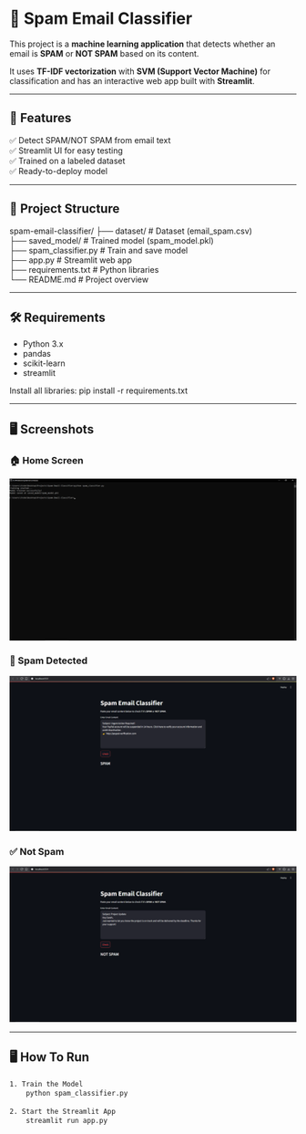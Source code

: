 # 📧 Spam Email Classifier

This project is a **machine learning application** that detects whether an email is **SPAM** or **NOT SPAM** based on its content.  

It uses **TF-IDF vectorization** with **SVM (Support Vector Machine)** for classification and has an interactive web app built with **Streamlit**.

---

## 🚀 Features
✅ Detect SPAM/NOT SPAM from email text  
✅ Streamlit UI for easy testing  
✅ Trained on a labeled dataset  
✅ Ready-to-deploy model  

---

## 📂 Project Structure
spam-email-classifier/
├── dataset/            # Dataset (email_spam.csv)<br>
├── saved_model/        # Trained model (spam_model.pkl)<br>
├── spam_classifier.py  # Train and save model<br>
├── app.py              # Streamlit web app<br>
├── requirements.txt    # Python libraries<br>
└── README.md           # Project overview<br>

---

## 🛠 Requirements
- Python 3.x
- pandas
- scikit-learn
- streamlit

Install all libraries:
    pip install -r requirements.txt

---

## 🖥️ Screenshots

### 🏠 Home Screen
![Home Screen](screenshots/model_training.png)

### 🚨 Spam Detected
![Spam Detected](screenshots/spam.png)

### ✅ Not Spam
![Not Spam](screenshots/not_spam.png)

---

## 🖥 How To Run
    1. Train the Model
        python spam_classifier.py

    2. Start the Streamlit App
        streamlit run app.py
